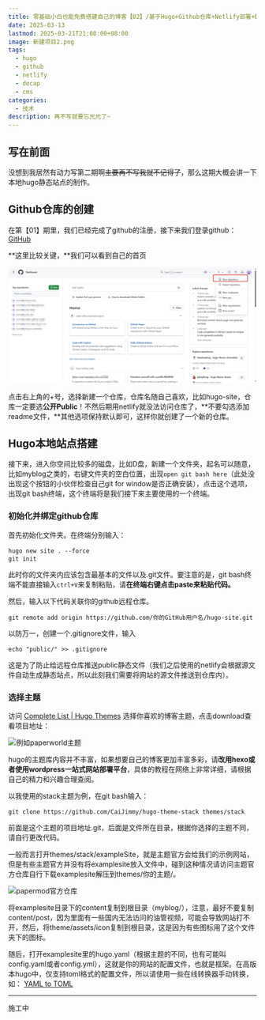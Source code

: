 ```yaml
---
title: 零基础小白也能免费搭建自己的博客【02】/基于Hugo+Github仓库+Netlify部署+Decap CMS的博客搭建教程
date: 2025-03-13
lastmod: 2025-03-21T21:08:00+08:00
image: 新建项目2.png
tags:
  - hugo
  - github
  - netlify
  - decap
  - cms
categories:
  - 技术
description: 再不写就要忘光光了~
---
```

## 写在前面

没想到我居然有动力写第二期啊~~主要再不写我就不记得了~~，那么这期大概会讲一下本地hugo静态站点的制作。

## Github仓库的创建

在第【01】期里，我们已经完成了github的注册，接下来我们登录github：
[GitHub](https://github.com/)

**这里比较关键，**我们可以看到自己的首页

![github首页](微信图片编辑_20250313215218.jpg)

点击右上角的+号，选择新建一个仓库，仓库名随自己喜欢，比如hugo-site，仓库一定要选**公开Public**！不然后期用netlify就没法访问仓库了，**不要勾选添加readme文件，**其他选项保持默认即可，这样你就创建了一个新的仓库。

## Hugo本地站点搭建

接下来，进入你空间比较多的磁盘，比如D盘，新建一个文件夹，起名可以随意，比如myblog之类的，右键文件夹的空白位置，出现`open git bash here`（此处没出现这个按钮的小伙伴检查自己git for window是否正确安装），点击这个选项，出现git bash终端，这个终端将是我们接下来主要使用的一个终端。

### 初始化并绑定github仓库

首先初始化文件夹。在终端分别输入：

```gitattributes
hugo new site . --force
git init
```

此时你的文件夹内应该包含最基本的文件以及.git文件。要注意的是，git bash终端不能直接输入`ctrl+V`来复制粘贴，请**在终端右键点击paste来粘贴代码。**

然后，输入以下代码关联你的github远程仓库。

```gitattributes
git remote add origin https://github.com/你的GitHub用户名/hugo-site.git
```

以防万一，创建一个.gitignore文件，输入

```gitattributes
echo "public/" >> .gitignore
```

这是为了防止给远程仓库推送public静态文件（我们之后使用的netlify会根据源文件自动生成静态站点，所以此刻我们需要将网站的源文件推送到仓库内）。

### 选择主题

访问
[Complete List | Hugo Themes](https://themes.gohugo.io/)
选择你喜欢的博客主题，点击download查看项目地址：

![例如paperworld主题](https://res.cloudinary.com/dwzwo1e1p/image/upload/v1742216005/ac2ab49a22509fe7a3d1b9b0ccb376a_viyyl2.png)

hugo的主题库内容并不丰富，如果想要自己的博客更加丰富多彩，请**改用hexo或者使用wordpress一站式网站部署平台**，具体的教程在网络上非常详细，请根据自己的精力和兴趣合理查阅。

以我使用的stack主题为例，在git bash输入：

```gitattributes
git clone https://github.com/CaiJimmy/hugo-theme-stack themes/stack
```

前面是这个主题的项目地址.git，后面是文件所在目录，根据你选择的主题不同，请自行更改代码。

一般而言打开themes/stack/exampleSite，就是主题官方会给我们的示例网站，但是有些主题官方并没有将examplesite放入文件中，碰到这种情况请访问主题官方仓库自行下载examplesite解压到themes/你的主题/。

![papermod官方仓库](https://res.cloudinary.com/dwzwo1e1p/image/upload/v1742216897/c1e6c90458d5cf34852bca6011ba039_ooit4r.png)

将examplesite目录下的content复制到根目录（myblog/），注意，最好不要复制content/post，因为里面有一些国内无法访问的油管视频，可能会导致网站打不开，然后，将theme/assets/icon复制到根目录，这是因为有些图标用了这个文件夹下的图标。

随后，打开examplesite里的hugo.yaml（根据主题的不同，也有可能叫config.yaml或者config.yml），这就是你的网站的配置文件，也就是框架。在高版本hugo中，仅支持toml格式的配置文件，所以请使用一些在线转换器手动转换，如：
[YAML to TOML](https://transform.tools/yaml-to-toml)

- - -

施工中
